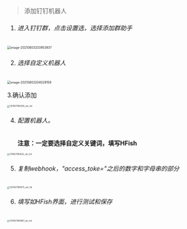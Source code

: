 

> 添加钉钉机器人

1. ###### 进入钉钉群，点击设置选，选择添加群助手

<img src="http://img.threatbook.cn/hfish/image-20210803203953937.png" alt="image-20210803203953937" style="zoom: 50%;" />

2. ###### 选择自定义机器人

<img src="http://img.threatbook.cn/hfish/image-20210803204029159.png" alt="image-20210803204029159" style="zoom:50%;" />

3.确认添加

<img src="http://img.threatbook.cn/hfish/1301627983256_.pic_hd.jpg" alt="1301627983256_.pic_hd" style="zoom:33%;" />

4. ###### 配置机器人。

   **注意：一定要选择自定义关键词，填写HFish**

<img src="http://img.threatbook.cn/hfish/1311627983622_.pic_hd.jpg" alt="1311627983622_.pic_hd" style="zoom:33%;" />

5. ###### 复制webhook，"access_toke="之后的数字和字母串的部分

<img src="http://img.threatbook.cn/hfish/1321627983675_.pic_hd.jpg" alt="1321627983675_.pic_hd" style="zoom:33%;" />

6. ###### 填写如HFish界面，进行测试和保存

<img src="http://img.threatbook.cn/hfish/1331627983967_.pic_hd.jpg" alt="1331627983967_.pic_hd" style="zoom:33%;" />

